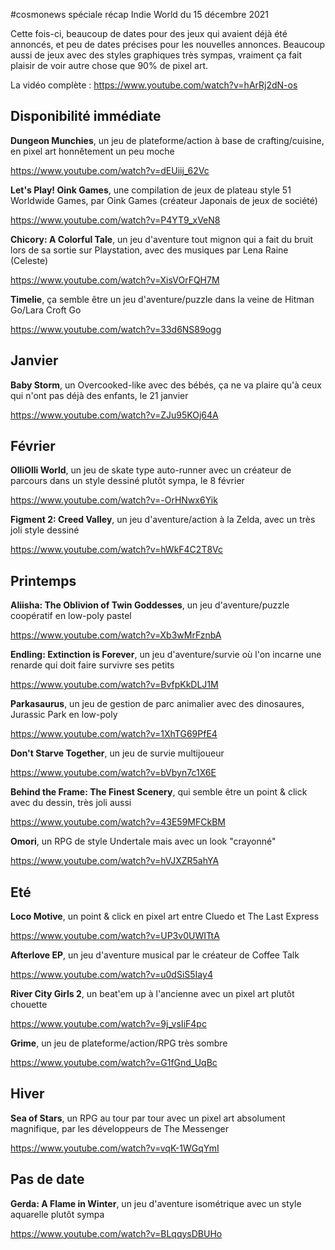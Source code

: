 #cosmonews spéciale récap Indie World du 15 décembre 2021

Cette fois-ci, beaucoup de dates pour des jeux qui avaient déjà été annoncés, et peu de dates précises pour les nouvelles annonces. Beaucoup aussi de jeux avec des styles graphiques très sympas, vraiment ça fait plaisir de voir autre chose que 90% de pixel art.

La vidéo complète : 
https://www.youtube.com/watch?v=hArRj2dN-os

## Disponibilité immédiate

**Dungeon Munchies**, un jeu de plateforme/action à base de crafting/cuisine, en pixel art honnêtement un peu moche

https://www.youtube.com/watch?v=dEUiij_62Vc

**Let's Play! Oink Games**, une compilation de jeux de plateau style 51 Worldwide Games, par Oink Games (créateur Japonais de jeux de société)

https://www.youtube.com/watch?v=P4YT9_xVeN8

**Chicory: A Colorful Tale**, un jeu d'aventure tout mignon qui a fait du bruit lors de sa sortie sur Playstation, avec des musiques par Lena Raine (Celeste)

https://www.youtube.com/watch?v=XisVOrFQH7M

**Timelie**, ça semble être un jeu d'aventure/puzzle dans la veine de Hitman Go/Lara Croft Go

https://www.youtube.com/watch?v=33d6NS89ogg

## Janvier

**Baby Storm**, un Overcooked-like avec des bébés, ça ne va plaire qu'à ceux qui n'ont pas déjà des enfants, le 21 janvier

https://www.youtube.com/watch?v=ZJu95KOj64A

## Février

**OlliOlli World**, un jeu de skate type auto-runner avec un créateur de parcours dans un style dessiné plutôt sympa, le 8 février

https://www.youtube.com/watch?v=-OrHNwx6Yik

**Figment 2: Creed Valley**, un jeu d'aventure/action à la Zelda, avec un très joli style dessiné

https://www.youtube.com/watch?v=hWkF4C2T8Vc

## Printemps

**Aliisha: The Oblivion of Twin Goddesses**, un jeu d'aventure/puzzle coopératif en low-poly pastel

https://www.youtube.com/watch?v=Xb3wMrFznbA

**Endling: Extinction is Forever**, un jeu d'aventure/survie où l'on incarne une renarde qui doit faire survivre ses petits

https://www.youtube.com/watch?v=BvfpKkDLJ1M

**Parkasaurus**, un jeu de gestion de parc animalier avec des dinosaures, Jurassic Park en low-poly

https://www.youtube.com/watch?v=1XhTG69PfE4

**Don't Starve Together**, un jeu de survie multijoueur

https://www.youtube.com/watch?v=bVbyn7c1X6E

**Behind the Frame: The Finest Scenery**, qui semble être un point & click avec du dessin, très joli aussi

https://www.youtube.com/watch?v=43E59MFCkBM

**Omori**, un RPG de style Undertale mais avec un look "crayonné"

https://www.youtube.com/watch?v=hVJXZR5ahYA

## Eté

**Loco Motive**, un point & click en pixel art entre Cluedo et The Last Express

https://www.youtube.com/watch?v=UP3v0UWITtA

**Afterlove EP**, un jeu d'aventure musical par le créateur de Coffee Talk

https://www.youtube.com/watch?v=u0dSiS5Iay4

**River City Girls 2**, un beat'em up à l'ancienne avec un pixel art plutôt chouette

https://www.youtube.com/watch?v=9j_vsIiF4pc

**Grime**, un jeu de plateforme/action/RPG très sombre

https://www.youtube.com/watch?v=G1fGnd_UqBc

## Hiver

**Sea of Stars**, un RPG au tour par tour avec un pixel art absolument magnifique, par les développeurs de The Messenger

https://www.youtube.com/watch?v=vqK-1WGqYmI

## Pas de date

**Gerda: A Flame in Winter**, un jeu d'aventure isométrique avec un style aquarelle plutôt sympa

https://www.youtube.com/watch?v=BLqqysDBUHo
